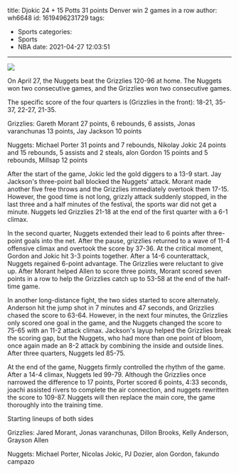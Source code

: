 title: Djokic 24 + 15 Potts 31 points Denver win 2 games in a row
author: wh6648
id: 1619496231729
tags: 
- Sports
categories: 
- Sports
- NBA
date: 2021-04-27 12:03:51
---
![](https://p0.itc.cn/q_70/images01/20210427/ae5c87c8919a4ed788d14a39e4f35f76.jpeg)


On April 27, the Nuggets beat the Grizzlies 120-96 at home. The Nuggets won two consecutive games, and the Grizzlies won two consecutive games.

The specific score of the four quarters is (Grizzlies in the front): 18-21, 35-37, 22-27, 21-35.

Grizzlies: Gareth Morant 27 points, 6 rebounds, 6 assists, Jonas varanchunas 13 points, Jay Jackson 10 points

Nuggets: Michael Porter 31 points and 7 rebounds, Nikolay Jokic 24 points and 15 rebounds, 5 assists and 2 steals, alon Gordon 15 points and 5 rebounds, Millsap 12 points

After the start of the game, Jokic led the gold diggers to a 13-9 start. Jay Jackson's three-point ball blocked the Nuggets' attack. Morant made another five free throws and the Grizzlies immediately overtook them 17-15. However, the good time is not long, grizzly attack suddenly stopped, in the last three and a half minutes of the festival, the sports war did not get a minute. Nuggets led Grizzlies 21-18 at the end of the first quarter with a 6-1 climax.

In the second quarter, Nuggets extended their lead to 6 points after three-point goals into the net. After the pause, grizzlies returned to a wave of 11-4 offensive climax and overtook the score by 37-36. At the critical moment, Gordon and Jokic hit 3-3 points together. After a 14-6 counterattack, Nuggets regained 6-point advantage. The Grizzlies were reluctant to give up. After Morant helped Allen to score three points, Morant scored seven points in a row to help the Grizzlies catch up to 53-58 at the end of the half-time game.

In another long-distance fight, the two sides started to score alternately. Anderson hit the jump shot in 7 minutes and 47 seconds, and Grizzlies chased the score to 63-64. However, in the next four minutes, the Grizzlies only scored one goal in the game, and the Nuggets changed the score to 75-65 with an 11-2 attack climax. Jackson's layup helped the Grizzlies break the scoring gap, but the Nuggets, who had more than one point of bloom, once again made an 8-2 attack by combining the inside and outside lines. After three quarters, Nuggets led 85-75.

At the end of the game, Nuggets firmly controlled the rhythm of the game. After a 14-4 climax, Nuggets led 99-79. Although the Grizzlies once narrowed the difference to 17 points, Porter scored 6 points, 4:33 seconds, joachi assisted rivers to complete the air connection, and nuggets rewritten the score to 109-87. Nuggets will then replace the main core, the game thoroughly into the training time.

Starting lineups of both sides

Grizzlies: Jared Morant, Jonas varanchunas, Dillon Brooks, Kelly Anderson, Grayson Allen

Nuggets: Michael Porter, Nicolas Jokic, PJ Dozier, alon Gordon, fakundo campazo

